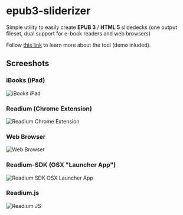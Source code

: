 epub3-sliderizer
================

Simple utility to easily create __EPUB 3__ / __HTML 5__ slidedecks (one output fileset, dual support for e-book readers and web browsers)

Follow [this link](http://danielweck.github.io/epub3-sliderizer "epub3-sliderizer homepage") to learn more about the tool (demo inluded).

Screeshots
----------------


### iBooks (iPad)

![iBooks iPad](http://danielweck.github.io/epub3-sliderizer/EPUB3-Sliderizer_iBooks.png)

### Readium (Chrome Extension)

![Readium Chrome Extension](http://danielweck.github.io/epub3-sliderizer/EPUB3-Sliderizer_ReadiumChrome.png)

### Web Browser

![Web Browser](http://danielweck.github.io/epub3-sliderizer/EPUB3-Sliderizer_Browser.png)

### Readium-SDK (OSX "Launcher App")

![Readium SDK OSX Launcher App](http://danielweck.github.io/epub3-sliderizer/EPUB3-Sliderizer_ReadiumOSX.png)

### Readium.js

![Readium JS](http://danielweck.github.io/epub3-sliderizer/EPUB3-Sliderizer_ReadiumJS.png)

